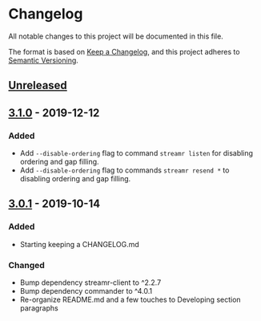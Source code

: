 # Changelog
All notable changes to this project will be documented in this file.

The format is based on [Keep a Changelog](https://keepachangelog.com/en/1.0.0/),
and this project adheres to [Semantic Versioning](https://semver.org/spec/v2.0.0.html).

## [Unreleased]

## [3.1.0] - 2019-12-12
### Added
- Add `--disable-ordering` flag to command `streamr listen` for disabling
ordering and gap filling.
- Add `--disable-ordering` flag to commands `streamr resend *` to disabling
ordering and gap filling.

## [3.0.1] - 2019-10-14
### Added
- Starting keeping a CHANGELOG.md

### Changed
- Bump dependency streamr-client to ^2.2.7
- Bump dependency commander to ^4.0.1 
- Re-organize README.md and a few touches to Developing section paragraphs

[Unreleased]: https://github.com/streamr-dev/cli-tools/compare/v3.1.0...HEAD
[3.1.0]: https://github.com/streamr-dev/cli-tools/compare/v3.0.1...v3.1.0
[3.0.1]: https://github.com/streamr-dev/cli-tools/compare/v3.0.0...v3.0.1
